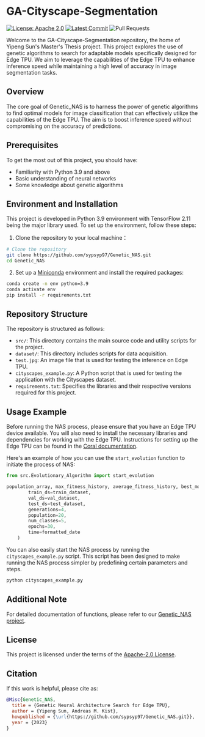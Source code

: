 # GA-Cityscape-Segmentation

[![License: Apache 2.0](https://img.shields.io/badge/License-Apache%202.0-blue.svg?style=for-the-badge&logo=apache&logoColor=white)](https://opensource.org/licenses/Apache-2.0)
[![Latest Commit](https://img.shields.io/github/last-commit/sypsyp97/GA-Cityscape-Segmentation?style=for-the-badge&logo=github&logoColor=white&color=blueviolet&label=Latest%20Commit)](https://github.com/sypsyp97/GA-Cityscape-Segmentation/commits/main)
![Pull Requests](https://img.shields.io/badge/Pull%20Requests-Not%20Currently%20Accepted-red?style=for-the-badge&logo=github&logoColor=white)



Welcome to the GA-Cityscape-Segmentation repository, the home of Yipeng Sun's Master's Thesis project. This project explores the use of genetic algorithms to search for adaptable models specifically designed for Edge TPU. We aim to leverage the capabilities of the Edge TPU to enhance inference speed while maintaining a high level of accuracy in image segmentation tasks.

## Overview

The core goal of Genetic_NAS is to harness the power of genetic algorithms to find optimal models for image classification that can effectively utilize the capabilities of the Edge TPU. The aim is to boost inference speed without compromising on the accuracy of predictions.

## Prerequisites

To get the most out of this project, you should have:

- Familiarity with Python 3.9 and above
- Basic understanding of neural networks
- Some knowledge about genetic algorithms

## Environment and Installation

This project is developed in Python 3.9 environment with TensorFlow 2.11 being the major library used. To set up the environment, follow these steps:

1. Clone the repository to your local machine：
 ```bash
# Clone the repository
git clone https://github.com/sypsyp97/Genetic_NAS.git
cd Genetic_NAS
```
2. Set up a [Miniconda](https://docs.conda.io/en/latest/miniconda.html) environment and install the required packages:
```bash
conda create -n env python=3.9
conda activate env
pip install -r requirements.txt

```

## Repository Structure

The repository is structured as follows:

- `src/`: This directory contains the main source code and utility scripts for the project.
- `dataset/`: This directory includes scripts for data acquisition.
- `test.jpg`: An image file that is used for testing the inference on Edge TPU.
- `cityscapes_example.py`: A Python script that is used for testing the application with the Cityscapes dataset.
- `requirements.txt`: Specifies the libraries and their respective versions required for this project.


## Usage Example
Before running the NAS process, please ensure that you have an Edge TPU device available. You will also need to install the necessary libraries and dependencies for working with the Edge TPU. Instructions for setting up the Edge TPU can be found in the [Coral documentation](https://coral.ai/docs/accelerator/get-started/).

Here's an example of how you can use the `start_evolution` function to initiate the process of NAS:

```python
from src.Evolutionary_Algorithm import start_evolution

population_array, max_fitness_history, average_fitness_history, best_models_arrays = start_evolution(
        train_ds=train_dataset,
        val_ds=val_dataset,
        test_ds=test_dataset,
        generations=4,
        population=20,
        num_classes=5,
        epochs=30,
        time=formatted_date
    )
```

You can also easily start the NAS process by running the `cityscapes_example.py` script. This script has been designed to make running the NAS process simpler by predefining certain parameters and steps.
```bash
python cityscapes_example.py
```
## Additional Note

For detailed documentation of functions, please refer to our [Genetic_NAS project](https://github.com/sypsyp97/Genetic_NAS.git).

## License

This project is licensed under the terms of the [Apache-2.0 License](LICENSE). 

## Citation

If this work is helpful, please cite as:

```bibtex
@Misc{Genetic_NAS,
  title = {Genetic Neural Architecture Search for Edge TPU},
  author = {Yipeng Sun, Andreas M. Kist},
  howpublished = {\url{https://github.com/sypsyp97/Genetic_NAS.git}},
  year = {2023}
}
```
